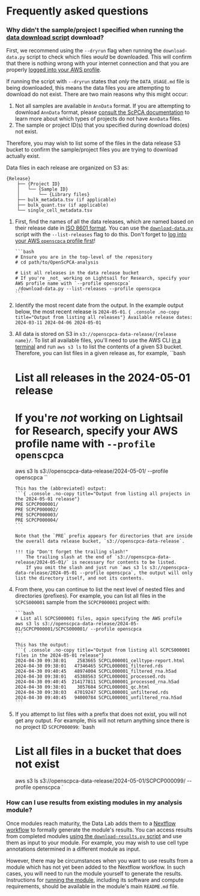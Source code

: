 # Frequently asked questions

### Why didn't the sample/project I specified when running the [data download script](../getting-started/accessing-resources/getting-access-to-data.md#using-the-download-data-script) download?

First, we recommend using the `--dryrun` flag when running the `download-data.py` script to check which files _would_ be downloaded.
This will confirm that there is nothing wrong with your internet connection and that you are properly [logged into your AWS profile](../technical-setup/environment-setup/configure-aws-cli.md#logging-in-to-a-new-session).

If running the script with `--dryrun` states that _only_ the `DATA_USAGE.md` file is being downloaded, this means the data files you are attempting to download do not exist.
There are two main reasons why this might occur:

1. Not all samples are available in `AnnData` format.
   If you are attempting to download `AnnData` format, please [consult the ScPCA documentation](https://scpca.readthedocs.io/en/stable/faq.html#which-samples-can-i-download-as-anndata-objects) to learn more about which types of projects do not have `AnnData` files.
1. The sample or project ID(s) that you specified during download do(es) not exist.

Therefore, you may wish to list some of the files in the data release S3 bucket to confirm the sample/project files you are trying to download actually exist.

Data files in each release are organized on S3 as:

```{ .console .no-copy title="Release file structure"}
{Release}
    ├── {Project ID}
    │   └── {Sample ID}
    │       └── {Library files}
    ├── bulk_metadata.tsv (if applicable)
    ├── bulk_quant.tsv (if applicable)
    └── single_cell_metadata.tsv
```

1.  First, find the names of all the data releases, which are named based on their release date in [ISO 8601 format](https://en.wikipedia.org/wiki/ISO_8601).
    You can use the [`download-data.py`](../getting-started/accessing-resources/getting-access-to-data.md#downloaded-data-file-structure) script with the `--list-releases` flag to do this.
    Don't forget to [log into your AWS `openscpca` profile first](../technical-setup/environment-setup/configure-aws-cli.md#logging-in-to-a-new-session)!

        ```bash
        # Ensure you are in the top-level of the repository
        # cd path/to/OpenScPCA-analysis

        # List all releases in the data release bucket
        # If you're _not_ working on Lightsail for Research, specify your AWS profile name with `--profile openscpca`
        ./download-data.py --list-releases --profile openscpca
        ```

1.  Identify the most recent date from the output.
    In the example output below, the most recent release is `2024-05-01`.
    `{ .console .no-copy title="Output from listing all releases"}
    Available release dates:
    2024-03-11
    2024-04-06
    2024-05-01
    `

1.  All data is stored on S3 in `s3://openscpca-data-release/{release name}/`.
    To list all available files, you'll need to use the AWS CLI [in a terminal](../getting-started/project-tools/using-the-terminal.md) and run `aws s3 ls` to list the contents of a given S3 bucket.
    Therefore, you can list files in a given release as, for example,
    ``bash
    # List all releases in the 2024-05-01 release
    # If you're _not_ working on Lightsail for Research, specify your AWS profile name with `--profile openscpca`
    aws s3 ls s3://openscpca-data-release/2024-05-01/ --profile openscpca
    ``

        This has the (abbreviated) output:
        ```{ .console .no-copy title="Output from listing all projects in the 2024-05-01 release"}
        PRE SCPCP000001/
        PRE SCPCP000002/
        PRE SCPCP000003/
        PRE SCPCP000004/
        ```

        Note that the `PRE` prefix appears for directories that are inside the overall data release bucket, `s3://openscpca-data-release`.

        !!! tip "Don't forget the trailing slash!"
            The trailing slash at the end of `s3://openscpca-data-release/2024-05-01/` is necessary for contents to be listed.
            If you omit the slash and just run `aws s3 ls s3://openscpca-data-release/2024-05-01 --profile openscpca`, the output will only list the directory itself, and not its contents.

1.  From there, you can continue to list the next level of nested files and directories (prefixes).
    For example, you can list all files in the `SCPCS000001` sample from the `SCPCP000001` project with:

        ```bash
        # List all SCPCS000001 files, again specifying the AWS profile
        aws s3 ls s3://openscpca-data-release/2024-05-01/SCPCP000001/SCPCS000001/ --profile openscpca
        ```

        This has the output:
        ```{ .console .no-copy title="Output from listing all SCPCS000001 files in the 2024-05-01 release"}
        2024-04-30 09:38:01    2583665 SCPCL000001_celltype-report.html
        2024-04-30 09:38:01   47346465 SCPCL000001_filtered.rds
        2024-04-30 09:40:45   48974004 SCPCL000001_filtered_rna.h5ad
        2024-04-30 09:38:01   45388563 SCPCL000001_processed.rds
        2024-04-30 09:40:45  214177811 SCPCL000001_processed_rna.h5ad
        2024-04-30 09:38:01    3057684 SCPCL000001_qc.html
        2024-04-30 09:38:03   47019247 SCPCL000001_unfiltered.rds
        2024-04-30 09:40:45   94000784 SCPCL000001_unfiltered_rna.h5ad
        ```

1.  If you attempt to list files with a prefix that does not exist, you will not get any output.
    For example, this will not return anything since there is no project ID `SCPCP000099`:
    `bash
    # List all files in a bucket that does not exist
    aws s3 ls s3://openscpca-data-release/2024-05-01/SCPCP000099/ --profile openscpca
    `

### How can I use results from existing modules in my analysis module?

Once modules reach maturity, the Data Lab adds them to a [Nextflow workflow](../ensuring-repro/openscpca-nf/index.md) to formally generate the module's results.
You can access results from completed modules [using the `download-results.py` script](../getting-started/accessing-resources/getting-access-to-data.md#accessing-scpca-module-results) and use them as input to your module.
For example, you may wish to use cell type annotations determined in a different module as input.

However, there may be circumstances when you want to use results from a module which has not yet been added to the Nextflow workflow.
In such cases, you will need to run the module yourself to generate the results.
Instructions for [running the module](../contributing-to-analyses/analysis-modules/running-a-module.md), including its software and compute requirements, should be available in the module's main `README.md` file.
